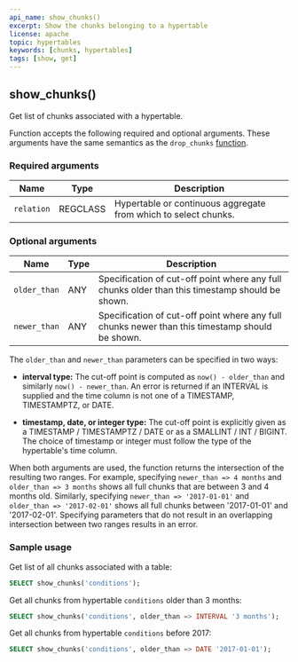 ```yaml
---
api_name: show_chunks()
excerpt: Show the chunks belonging to a hypertable
license: apache
topic: hypertables
keywords: [chunks, hypertables]
tags: [show, get]
---
```


## show_chunks()
Get list of chunks associated with a hypertable.

Function accepts the following required and optional arguments. These arguments
have the same semantics as the `drop_chunks` [function](/hypertable/drop_chunks).

### Required arguments

|Name|Type|Description|
|---|---|---|
| `relation` | REGCLASS | Hypertable or continuous aggregate from which to select chunks. |

### Optional arguments


|Name|Type|Description|
|---|---|---|
| `older_than` | ANY | Specification of cut-off point where any full chunks older than this timestamp should be shown. |
| `newer_than` | ANY | Specification of cut-off point where any full chunks newer than this timestamp should be shown. |

The `older_than` and `newer_than` parameters can be specified in two ways:

- **interval type:** The cut-off point is computed as `now() -
    older_than` and similarly `now() - newer_than`.  An error is returned if an INTERVAL is supplied
    and the time column is not one of a TIMESTAMP, TIMESTAMPTZ, or
    DATE.

- **timestamp, date, or integer type:** The cut-off point is
    explicitly given as a TIMESTAMP / TIMESTAMPTZ / DATE or as a
    SMALLINT / INT / BIGINT. The choice of timestamp or integer must follow the type of the hypertable's time column.

When both arguments are used, the function returns the intersection of the resulting two ranges. For example,
specifying `newer_than => 4 months` and `older_than => 3 months` shows all full chunks that are between 3 and
4 months old. Similarly, specifying `newer_than => '2017-01-01'` and `older_than => '2017-02-01'` shows
all full chunks between '2017-01-01' and '2017-02-01'. Specifying parameters that do not result in an overlapping
intersection between two ranges results in an error.

### Sample usage

Get list of all chunks associated with a table:
```sql
SELECT show_chunks('conditions');
```

Get all chunks from hypertable `conditions` older than 3 months:
```sql
SELECT show_chunks('conditions', older_than => INTERVAL '3 months');
```

Get all chunks from hypertable `conditions` before 2017:
```sql
SELECT show_chunks('conditions', older_than => DATE '2017-01-01');
```
